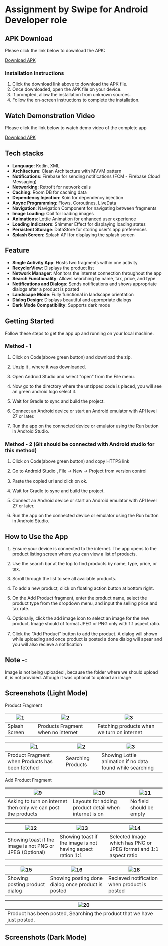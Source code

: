 # Assignment by Swipe for Android Developer role


## APK Download

Please click the link below to download the APK:

[Download APK](https://drive.google.com/file/d/1Sjo-I7oe3jWOc92OXQKh3Ocmz7u5N7Ms/view?usp=sharing)

### Installation Instructions

1. Click the download link above to download the APK file.
2. Once downloaded, open the APK file on your device.
3. If prompted, allow the installation from unknown sources.
4. Follow the on-screen instructions to complete the installation.

## Watch Demonstration Video 

Please click the link below to watch demo video of the complete app

[Download APK](https://drive.google.com/file/d/1v1RwA8-chgdndYQnh6YvnkrdZm_--ahM/view?usp=drive_link)



## Tech stacks
- **Language**: Kotlin, XML
- **Architecture**: Clean Architecture with MVVM pattern
- **Notifications**: Firebase for sending notifications (FCM - Firebase Cloud Messaging)
- **Networking**: Retrofit for network calls
- **Caching**: Room DB for caching data
- **Dependency Injection**: Koin for dependency injection
- **Async Programming**: Flows, Coroutines, LiveData
- **Navigation**: Navigation Component for navigating between fragments
- **Image Loading**: Coil for loading images
- **Animations**: Lottie Animation for enhanced user experience
- **Loading Indicators**: Shimmer Effect for displaying loading states
- **Persistent Storage**: DataStore for storing user's app preferences
- **Splash Screen**: Splash API for displaying the splash screen


## Feature
- **Single Activity App**: Hosts two fragments within one activity
- **RecyclerView**: Displays the product list
- **Network Manager**: Monitors the internet connection throughout the app
- **Search Functionality**: Allows searching by name, tax, price, and type
- **Notifications and Dialogs**: Sends notifications and shows appropriate dialogs after a product is posted
- **Landscape Mode**: Fully functional in landscape orientation
- **Dialog Design**: Displays beautiful and appropriate dialogs
- **Dark Mode Compatibility**: Supports dark mode

## Getting Started

Follow these steps to get the app up and running on your local machine.

### Method - 1

1. Click on Code(above green button) and download the zip.

2. Unzip it , where it was downloaded. 

3. Open Android Studio and select "open" from the File menu.

4. Now go to the directory where the unzipped code is placed, you will see an green android logo select it.  

5. Wait for Gradle to sync and build the project.

6. Connect an Android device or start an Android emulator with API level 27 or later.

7. Run the app on the connected device or emulator using the Run button in Android Studio.

### Method - 2 (Git should be connected with Android studio for this method)

1. Click on Code(above green button) and copy HTTPS link

2. Go to Android Studio , File -> New -> Project from version control

3. Paste the copied url and click on ok.

5. Wait for Gradle to sync and build the project.

6. Connect an Android device or start an Android emulator with API level 27 or later.

7. Run the app on the connected device or emulator using the Run button in Android Studio.


## How to Use the App

1. Ensure your device is connected to the internet. The app opens to the product listing screen where you can view a list of products.

2. Use the search bar at the top to find products by name, type, price, or tax.

3. Scroll through the list to see all available products.

4. To add a new product, click on floating action button at bottom right.

5. On the Add Product fragment, enter the product name, select the product type from the dropdown menu, and input the selling price and tax rate.

6. Optionally, click the add image icon to select an image for the new product. Image should of format JPEG or PNG only with 1:1 aspect ratio.

7. Click the "Add Product" button to add the product. A dialog will shown while uploading and once product is posted a done dialog will apear and you will also recieve a notification


## Note -:
Image is not being uploaded , because the folder where we should upload it, is not provided. Altough it was optional to upload an image


## Screenshots (Light Mode)

Product Fragment

| ![1](https://github.com/Viraj76/SwipeProductsAssignments/assets/98775599/b7addb16-29eb-4241-b990-f334fe047b60) | ![2](https://github.com/Viraj76/SwipeProductsAssignments/assets/98775599/0686e5a8-dc22-481b-adc7-86422a22404e) | ![3](https://github.com/Viraj76/SwipeProductsAssignments/assets/98775599/0c086ca4-82a6-4b79-aa8d-737f6bc6819a) |
|--------------------------------------------------|--------------------------------------------------|--------------------------------------------------|
| Splash Screen                                          | Products Fragment when no internet                                          | Fetching products when we turn on internet                                          |



| ![1](https://github.com/Viraj76/SwipeProductsAssignments/assets/98775599/b7addb16-29eb-4241-b990-f334fe047b60) | ![2](https://github.com/Viraj76/SwipeProductsAssignments/assets/98775599/0686e5a8-dc22-481b-adc7-86422a22404e) | ![3](https://github.com/Viraj76/SwipeProductsAssignments/assets/98775599/0c086ca4-82a6-4b79-aa8d-737f6bc6819a) |
|---------------------------------------------------------------------------------------------------------------------|---------------------------------------------------------------------------------------------------------------------|---------------------------------------------------------------------------------------------------------------------|
| Product Fragment when Products has been fetched                                                                     | Searching Products                                                                                                  | Showing Lottie animation if no data found while searching                                                         |


Add Product Fragment

| ![9](https://github.com/Viraj76/SwipeProductsAssignments/assets/98775599/ccdeee1d-38ce-4ea4-ab5b-f97f30fb2bd3) | ![10](https://github.com/Viraj76/SwipeProductsAssignments/assets/98775599/d738e3d4-460c-447f-9185-9cf0fa5e8285) | ![11](https://github.com/Viraj76/SwipeProductsAssignments/assets/98775599/0e7c9af1-c0d7-494b-b926-ef3bcc81e6f6) |
|---------------------------------------------------------------------------------------------------------------------|----------------------------------------------------------------------------------------------------------------------|---------------------------------------------------------------------------------------------------------------------|
| Asking to turn on internet then only we can post the products                                                        | Layouts for adding product detail when internet is on                                                               | No field should be empty                                                                                           |

| ![12](https://github.com/Viraj76/SwipeProductsAssignments/assets/98775599/1df2d550-845b-414c-a5a2-fcbb56312c52) | ![13](https://github.com/Viraj76/SwipeProductsAssignments/assets/98775599/ce3476bc-6821-4543-98c9-4f1031b786fc) | ![14](https://github.com/Viraj76/SwipeProductsAssignments/assets/98775599/5bad1ff6-ab48-4d11-afbf-b9b41f51f996) |
|---------------------------------------------------------------------------------------------------------------------|----------------------------------------------------------------------------------------------------------------------|---------------------------------------------------------------------------------------------------------------------|
| Showing toast if the image is not PNG or JPEG (Optional)                                                            | Showing toast if the image is not having aspect ration 1:1                                                          | Selected Image which has PNG or JPEG format and 1:1 aspect ratio                                                  |

| ![15](https://github.com/Viraj76/SwipeProductsAssignments/assets/98775599/69479d87-1956-401b-8518-6c460f710806) | ![16](https://github.com/Viraj76/SwipeProductsAssignments/assets/98775599/c70dd465-0385-4aca-8a7c-03f0686bf510) | ![18](https://github.com/Viraj76/SwipeProductsAssignments/assets/98775599/21ec362b-f9c2-4b98-9afe-14ecdcc2c083) |
|---------------------------------------------------------------------------------------------------------------------|----------------------------------------------------------------------------------------------------------------------|---------------------------------------------------------------------------------------------------------------------|
| Showing posting product dialog                                                                                      | Showing posting done dialog once product is posted                                                                  | Recieved notification when product is posted                                                                        |

| ![20](https://github.com/Viraj76/SwipeProductsAssignments/assets/98775599/b45802e1-40d9-4978-a395-dcf2c83a8618) |
|-------------------------------------------------------------------------------------------------------------|
| Product has been posted, Searching the product that we have just posted.                                    |



## Screenshots (Dark Mode)




